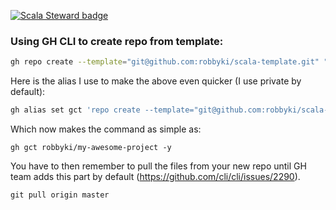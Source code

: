 [![Scala Steward
badge](https://img.shields.io/badge/Scala_Steward-helping-blue.svg?style=flat&logo=data:image/png;base64,iVBORw0KGgoAAAANSUhEUgAAAA4AAAAQCAMAAAARSr4IAAAAVFBMVEUAAACHjojlOy5NWlrKzcYRKjGFjIbp293YycuLa3pYY2LSqql4f3pCUFTgSjNodYRmcXUsPD/NTTbjRS+2jomhgnzNc223cGvZS0HaSD0XLjbaSjElhIr+AAAAAXRSTlMAQObYZgAAAHlJREFUCNdNyosOwyAIhWHAQS1Vt7a77/3fcxxdmv0xwmckutAR1nkm4ggbyEcg/wWmlGLDAA3oL50xi6fk5ffZ3E2E3QfZDCcCN2YtbEWZt+Drc6u6rlqv7Uk0LdKqqr5rk2UCRXOk0vmQKGfc94nOJyQjouF9H/wCc9gECEYfONoAAAAASUVORK5CYII=)](https://scala-steward.org)

### Using GH CLI to create repo from template:

```bash
gh repo create --template="git@github.com:robbyki/scala-template.git" "my-awesome-project"
```

Here is the alias I use to make the above even quicker (I use private by default):
```bash
gh alias set gct 'repo create --template="git@github.com:robbyki/scala-template.git" "$1" --private'
```

Which now makes the command as simple as:

`gh gct robbyki/my-awesome-project -y`

You have to then remember to pull the files from your new repo until GH team adds this part by default (https://github.com/cli/cli/issues/2290). 

`git pull origin master`

